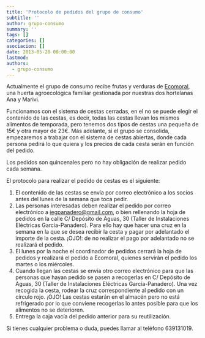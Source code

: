 ```yaml
---
title: 'Protocolo de pedidos del grupo de consumo'
subtitle: ''
author: grupo-consumo
summary: ''
tags: []
categories: []
asociacion: []
date: 2013-05-28 00:00:00
lastmod:
authors: 
  - grupo-consumo
---
```


Actualmente el grupo de consumo recibe frutas y verduras de [Ecomoral](https://www.facebook.com/ecomoral.huertaecologica), una huerta agroecológica familiar gestionada por nuestras dos hortelanas Ana y Marivi.

Funcionamos con el sistema de cestas cerradas, en el no se puede elegir el contenido de las cestas, es decir, todas las cestas llevan los mismos alimentos de temporada, pero tenemos dos tipos de cestas una pequeña de 15€ y otra mayor de 23€. Más adelante, si el grupo se consolida, empezaremos a trabajar con el sistema de cestas abiertas, donde cada persona pedirá lo que quiera y los precios de cada cesta serán en función del pedido.

Los pedidos son quincenales pero no hay obligación de realizar pedido cada semana.

El protocolo para realizar el pedido de cestas es el siguiente:
1.  El contenido de las cestas se envía por correo electrónico a los socios antes del lunes de la semana que toca pedir. 
1.  Las personas interesadas deben realizar el pedido por correo electrónico a iegpanadero@gmail.com, o bien rellenando la hoja de pedidos en la calle C/ Depósito de Aguas, 30 (Taller de Instalaciones Eléctricas García-Panadero). Para ello hay que hacer una cruz en la semana en la que se desea recibir la cesta y pagar por adelantado el importe de la cesta. ¡OJO!: de no realizar el pago por adelantado no se realizará el pedido. 
1.  El lunes por la noche el coordinador de pedidos cerrará la hoja de pedidos y realizará el pedido a Ecomoral, quienes servirán el pedido los martes o los miércoles.
1.  Cuando llegan las cestas se envía otro correo electrónico para que las personas que hayan pedido se pasen a recogerlas en C/ Depósito de Aguas, 30 (Taller de Instalaciones Eléctricas García-Panadero). Una vez recogida la cesta, rodear la cruz correspondiente al pedido con un círculo rojo. ¡OJO! Las cestas estarán en el almacén pero no está refrigerado por lo que conviene recogerlas lo antes posible para que los alimentos no se deterioren. 
1.  Entrega la caja vacía del pedido anterior para su reutilización.

Si tienes cualquier problema o duda, puedes llamar al teléfono 639131019.
